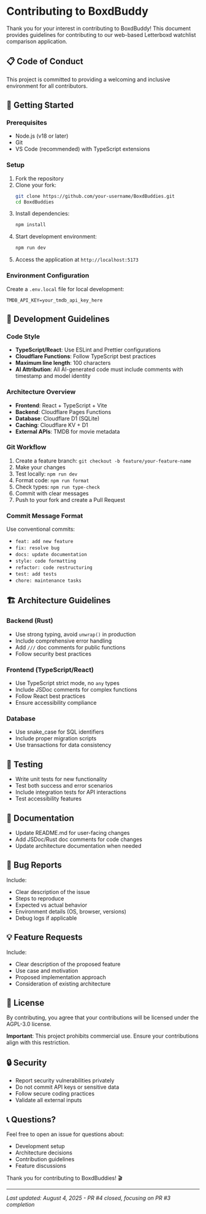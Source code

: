# Contributing to BoxdBuddy

Thank you for your interest in contributing to BoxdBuddy! This document provides guidelines for contributing to our web-based Letterboxd watchlist comparison application.

## 📋 Code of Conduct

This project is committed to providing a welcoming and inclusive environment for all contributors.

## 🚀 Getting Started

### Prerequisites

- Node.js (v18 or later)
- Git
- VS Code (recommended) with TypeScript extensions

### Setup

1. Fork the repository
2. Clone your fork:
   ```bash
   git clone https://github.com/your-username/BoxdBuddies.git
   cd BoxdBuddies
   ```
3. Install dependencies:
   ```bash
   npm install
   ```
4. Start development environment:
   ```bash
   npm run dev
   ```
5. Access the application at `http://localhost:5173`

### Environment Configuration

Create a `.env.local` file for local development:

```env
TMDB_API_KEY=your_tmdb_api_key_here
```

## 🔧 Development Guidelines

### Code Style

- **TypeScript/React**: Use ESLint and Prettier configurations
- **Cloudflare Functions**: Follow TypeScript best practices
- **Maximum line length**: 100 characters
- **AI Attribution**: All AI-generated code must include comments with timestamp and model identity

### Architecture Overview

- **Frontend**: React + TypeScript + Vite
- **Backend**: Cloudflare Pages Functions
- **Database**: Cloudflare D1 (SQLite)
- **Caching**: Cloudflare KV + D1
- **External APIs**: TMDB for movie metadata

### Git Workflow

1. Create a feature branch: `git checkout -b feature/your-feature-name`
2. Make your changes
3. Test locally: `npm run dev`
4. Format code: `npm run format`
5. Check types: `npm run type-check`
6. Commit with clear messages
7. Push to your fork and create a Pull Request

### Commit Message Format

Use conventional commits:

- `feat: add new feature`
- `fix: resolve bug`
- `docs: update documentation`
- `style: code formatting`
- `refactor: code restructuring`
- `test: add tests`
- `chore: maintenance tasks`

## 🏗️ Architecture Guidelines

### Backend (Rust)

- Use strong typing, avoid `unwrap()` in production
- Include comprehensive error handling
- Add `///` doc comments for public functions
- Follow security best practices

### Frontend (TypeScript/React)

- Use TypeScript strict mode, no `any` types
- Include JSDoc comments for complex functions
- Follow React best practices
- Ensure accessibility compliance

### Database

- Use snake_case for SQL identifiers
- Include proper migration scripts
- Use transactions for data consistency

## 🧪 Testing

- Write unit tests for new functionality
- Test both success and error scenarios
- Include integration tests for API interactions
- Test accessibility features

## 📝 Documentation

- Update README.md for user-facing changes
- Add JSDoc/Rust doc comments for code changes
- Update architecture documentation when needed

## 🐛 Bug Reports

Include:

- Clear description of the issue
- Steps to reproduce
- Expected vs actual behavior
- Environment details (OS, browser, versions)
- Debug logs if applicable

## 💡 Feature Requests

Include:

- Clear description of the proposed feature
- Use case and motivation
- Proposed implementation approach
- Consideration of existing architecture

## 📄 License

By contributing, you agree that your contributions will be licensed under the AGPL-3.0 license.

**Important**: This project prohibits commercial use. Ensure your contributions align with this restriction.

## 🔒 Security

- Report security vulnerabilities privately
- Do not commit API keys or sensitive data
- Follow secure coding practices
- Validate all external inputs

## 📞 Questions?

Feel free to open an issue for questions about:

- Development setup
- Architecture decisions
- Contribution guidelines
- Feature discussions

Thank you for contributing to BoxdBuddies! 🎬

---

_Last updated: August 4, 2025 - PR #4 closed, focusing on PR #3 completion_

```

```
